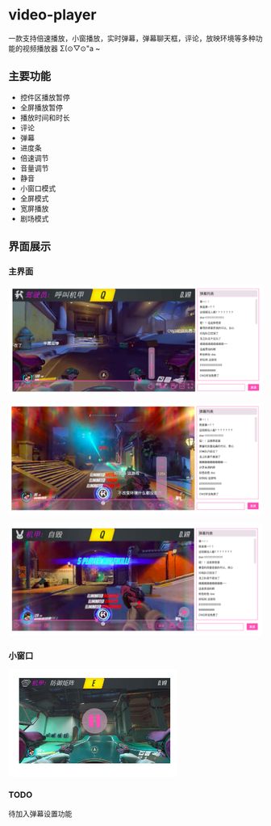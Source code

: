 # video-player

一款支持倍速播放，小窗播放，实时弹幕，弹幕聊天框，评论，放映环境等多种功能的视频播放器 Σ(⊙▽⊙"a ~

## 主要功能

-   控件区播放暂停
-   全屏播放暂停
-   播放时间和时长
-   评论
-   弹幕
-   进度条
-   倍速调节
-   音量调节
-   静音
-   小窗口模式
-   全屏模式
-   宽屏播放
-   剧场模式

## 界面展示

### 主界面

![界面展示一](https://github.com/YaliixxG/video-player/blob/main/images/interface-1.png)

![界面展示二](./images/interface-2.png)

![界面展示三](./images/interface-3.png)

### 小窗口

![界面展示四](./images/interface-4.png)

### TODO

待加入弹幕设置功能
